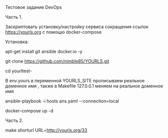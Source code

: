 Тестовое задание DevOps

Часть 1.

Заскриптовать установку/настройку сервиса сокращения ссылок https://yourls.org с помощю docker-compose

Установка:

apt-get install git ansible docker.io -y

git clone https://github.com/nimble85/YOURLS.git

cd yourltest-

В env.yours в переменной YOURLS_SITE прописываем реальное доменное имя , также в Makefile 127.0.0.1 меняем на реальное доменное имя

ansible-playbook -i hosts ans.yaml --connection=local

docker-compose up -d

Часть 2.

make shorturl URL=http://yourls.org/33
